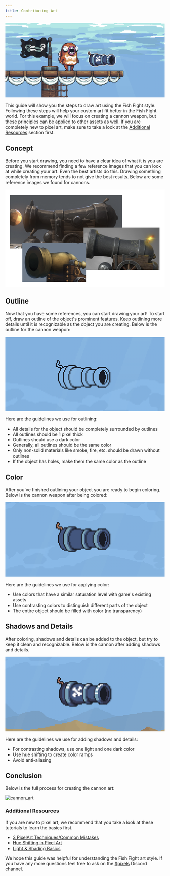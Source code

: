 ```yaml
---
title: Contributing Art
---
```


![art_section_header](./contributing_art/art_section_header.png)

This guide will show you the steps to draw art using the Fish Fight style. Following these steps will help your custom art fit better in the Fish Fight world. For this example, we will focus on creating a cannon weapon, but these principles can be applied to other assets as well. If you are completely new to pixel art, make sure to take a look at the [Additional Resources](#additional-resources) section first.

## Concept

Before you start drawing, you need to have a clear idea of what it is you are creating. We recommend finding a few reference images that you can look at while creating your art. Even the best artists do this. Drawing something completely from memory tends to not give the best results. Below are some reference images we found for cannons.

![cannon_references](./contributing_art/cannon_references.PNG)

## Outline

Now that you have some references, you can start drawing your art! To start off, draw an outline of the object's prominent features. Keep outlining more details until it is recognizable as the object you are creating. Below is the outline for the cannon weapon:

![cannon_outlines](./contributing_art/cannon_outlines.png)

Here are the guidelines we use for outlining:

- All details for the object should be completely surrounded by outlines
- All outlines should be 1 pixel thick
- Outlines should use a dark color
- Generally, all outlines should be the same color
- Only non-solid materials like smoke, fire, etc. should be drawn without outlines
- If the object has holes, make them the same color as the outline

## Color

After you've finished outlining your object you are ready to begin coloring. Below is the cannon weapon after being colored:

![cannon_colors](./contributing_art/cannon_colors.png)

Here are the guidelines we use for applying color:

- Use colors that have a similar saturation level with game's existing assets
- Use contrasting colors to distinguish different parts of the object
- The entire object should be filled with color (no transparency)

## Shadows and Details

After coloring, shadows and details can be added to the object, but try to keep it clean and recognizable. Below is the cannon after adding shadows and details.

![cannon_details](./contributing_art/cannon_details.png)

Here are the guidelines we use for adding shadows and details:

- For contrasting shadows, use one light and one dark color
- Use hue shifting to create color ramps
- Avoid anti-aliasing

## Conclusion

Below is the full process for creating the cannon art:

![cannon_art](./contributing_art/cannon_art.gif)

### Additional Resources

If you are new to pixel art, we recommend that you take a look at these tutorials to learn the basics first.

- [3 PixelArt Techniques/Common Mistakes](https://www.youtube.com/watch?v=gW1G_FLsuEs)
- [Hue Shifting in Pixel Art](https://www.youtube.com/watch?v=PNtMAxYaGyg)
- [Light & Shading Basics](https://www.youtube.com/watch?v=u7v4uEDwW9o)

We hope this guide was helpful for understanding the Fish Fight art style. If you have any more questions feel free to ask on the [#pixels](https://discord.com/channels/865004050357682246/868813078119202886) Discord channel.